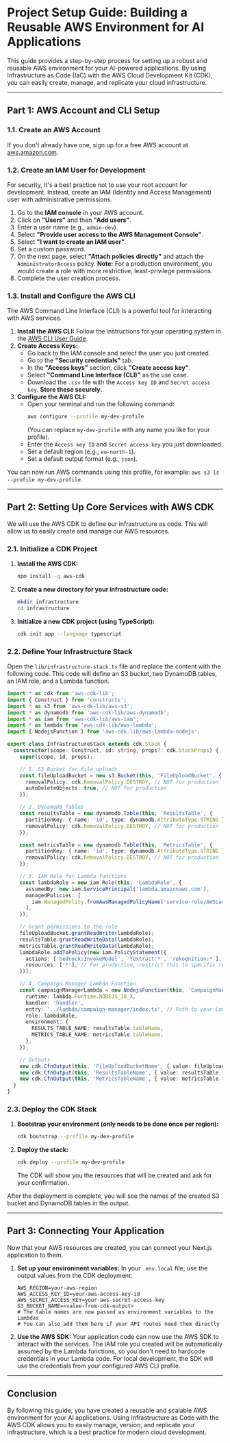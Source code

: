 # Project Setup Guide: Building a Reusable AWS Environment for AI Applications

This guide provides a step-by-step process for setting up a robust and reusable AWS environment for your AI-powered applications. By using Infrastructure as Code (IaC) with the AWS Cloud Development Kit (CDK), you can easily create, manage, and replicate your cloud infrastructure.

---

## Part 1: AWS Account and CLI Setup

### 1.1. Create an AWS Account

If you don't already have one, sign up for a free AWS account at [aws.amazon.com](https://aws.amazon.com/).

### 1.2. Create an IAM User for Development

For security, it's a best practice not to use your root account for development. Instead, create an IAM (Identity and Access Management) user with administrative permissions.

1.  Go to the **IAM console** in your AWS account.
2.  Click on **"Users"** and then **"Add users"**.
3.  Enter a user name (e.g., `admin-dev`).
4.  Select **"Provide user access to the AWS Management Console"**.
5.  Select **"I want to create an IAM user"**.
6.  Set a custom password.
7.  On the next page, select **"Attach policies directly"** and attach the `AdministratorAccess` policy. **Note:** For a production environment, you would create a role with more restrictive, least-privilege permissions.
8.  Complete the user creation process.

### 1.3. Install and Configure the AWS CLI

The AWS Command Line Interface (CLI) is a powerful tool for interacting with AWS services.

1.  **Install the AWS CLI:** Follow the instructions for your operating system in the [AWS CLI User Guide](https://docs.aws.amazon.com/cli/latest/userguide/cli-chap-install.html).
2.  **Create Access Keys:**
    *   Go back to the IAM console and select the user you just created.
    *   Go to the **"Security credentials"** tab.
    *   In the **"Access keys"** section, click **"Create access key"**.
    *   Select **"Command Line Interface (CLI)"** as the use case.
    *   Download the `.csv` file with the `Access key ID` and `Secret access key`. **Store these securely.**
3.  **Configure the AWS CLI:**
    *   Open your terminal and run the following command:
        ```bash
        aws configure --profile my-dev-profile
        ```
        (You can replace `my-dev-profile` with any name you like for your profile).
    *   Enter the `Access key ID` and `Secret access key` you just downloaded.
    *   Set a default region (e.g., `eu-north-1`).
    *   Set a default output format (e.g., `json`).

You can now run AWS commands using this profile, for example: `aws s3 ls --profile my-dev-profile`.

---

## Part 2: Setting Up Core Services with AWS CDK

We will use the AWS CDK to define our infrastructure as code. This will allow us to easily create and manage our AWS resources.

### 2.1. Initialize a CDK Project

1.  **Install the AWS CDK:**
    ```bash
    npm install -g aws-cdk
    ```
2.  **Create a new directory for your infrastructure code:**
    ```bash
    mkdir infrastructure
    cd infrastructure
    ```
3.  **Initialize a new CDK project (using TypeScript):**
    ```bash
    cdk init app --language typescript
    ```

### 2.2. Define Your Infrastructure Stack

Open the `lib/infrastructure-stack.ts` file and replace the content with the following code. This code will define an S3 bucket, two DynamoDB tables, an IAM role, and a Lambda function.

```typescript
import * as cdk from 'aws-cdk-lib';
import { Construct } from 'constructs';
import * as s3 from 'aws-cdk-lib/aws-s3';
import * as dynamodb from 'aws-cdk-lib/aws-dynamodb';
import * as iam from 'aws-cdk-lib/aws-iam';
import * as lambda from 'aws-cdk-lib/aws-lambda';
import { NodejsFunction } from 'aws-cdk-lib/aws-lambda-nodejs';

export class InfrastructureStack extends cdk.Stack {
  constructor(scope: Construct, id: string, props?: cdk.StackProps) {
    super(scope, id, props);

    // 1. S3 Bucket for file uploads
    const fileUploadBucket = new s3.Bucket(this, 'FileUploadBucket', {
      removalPolicy: cdk.RemovalPolicy.DESTROY, // NOT for production
      autoDeleteObjects: true, // NOT for production
    });

    // 2. DynamoDB Tables
    const resultsTable = new dynamodb.Table(this, 'ResultsTable', {
      partitionKey: { name: 'id', type: dynamodb.AttributeType.STRING },
      removalPolicy: cdk.RemovalPolicy.DESTROY, // NOT for production
    });

    const metricsTable = new dynamodb.Table(this, 'MetricsTable', {
      partitionKey: { name: 'id', type: dynamodb.AttributeType.STRING },
      removalPolicy: cdk.RemovalPolicy.DESTROY, // NOT for production
    });

    // 3. IAM Role for Lambda functions
    const lambdaRole = new iam.Role(this, 'LambdaRole', {
      assumedBy: new iam.ServicePrincipal('lambda.amazonaws.com'),
      managedPolicies: [
        iam.ManagedPolicy.fromAwsManagedPolicyName('service-role/AWSLambdaBasicExecutionRole'),
      ],
    });

    // Grant permissions to the role
    fileUploadBucket.grantReadWrite(lambdaRole);
    resultsTable.grantReadWriteData(lambdaRole);
    metricsTable.grantReadWriteData(lambdaRole);
    lambdaRole.addToPolicy(new iam.PolicyStatement({
      actions: ['bedrock:InvokeModel', 'textract:*', 'rekognition:*'],
      resources: ['*'], // For production, restrict this to specific resources
    }));

    // 4. Campaign Manager Lambda Function
    const campaignManagerLambda = new NodejsFunction(this, 'CampaignManagerLambda', {
      runtime: lambda.Runtime.NODEJS_18_X,
      handler: 'handler',
      entry: '../lambda/campaign-manager/index.ts', // Path to your Lambda code
      role: lambdaRole,
      environment: {
        RESULTS_TABLE_NAME: resultsTable.tableName,
        METRICS_TABLE_NAME: metricsTable.tableName,
      },
    });

    // Outputs
    new cdk.CfnOutput(this, 'FileUploadBucketName', { value: fileUploadBucket.bucketName });
    new cdk.CfnOutput(this, 'ResultsTableName', { value: resultsTable.tableName });
    new cdk.CfnOutput(this, 'MetricsTableName', { value: metricsTable.tableName });
  }
}
```

### 2.3. Deploy the CDK Stack

1.  **Bootstrap your environment (only needs to be done once per region):**
    ```bash
    cdk bootstrap --profile my-dev-profile
    ```
2.  **Deploy the stack:**
    ```bash
    cdk deploy --profile my-dev-profile
    ```
    The CDK will show you the resources that will be created and ask for your confirmation.

After the deployment is complete, you will see the names of the created S3 bucket and DynamoDB tables in the output.

---

## Part 3: Connecting Your Application

Now that your AWS resources are created, you can connect your Next.js application to them.

1.  **Set up your environment variables:**
    In your `.env.local` file, use the output values from the CDK deployment:
    ```
    AWS_REGION=your-aws-region
    AWS_ACCESS_KEY_ID=your-aws-access-key-id
    AWS_SECRET_ACCESS_KEY=your-aws-secret-access-key
    S3_BUCKET_NAME=<value-from-cdk-output>
    # The table names are now passed as environment variables to the Lambdas
    # You can also add them here if your API routes need them directly
    ```
2.  **Use the AWS SDK:**
    Your application code can now use the AWS SDK to interact with the services. The IAM role you created will be automatically assumed by the Lambda functions, so you don't need to hardcode credentials in your Lambda code. For local development, the SDK will use the credentials from your configured AWS CLI profile.

---

## Conclusion

By following this guide, you have created a reusable and scalable AWS environment for your AI applications. Using Infrastructure as Code with the AWS CDK allows you to easily manage, version, and replicate your infrastructure, which is a best practice for modern cloud development.
